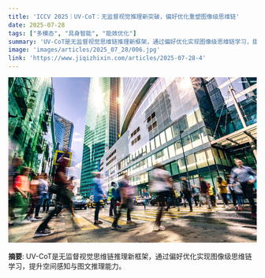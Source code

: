 ```yaml
---
title: 'ICCV 2025｜UV-CoT：无监督视觉推理新突破，偏好优化重塑图像级思维链'
date: 2025-07-28
tags: ["多模态", "具身智能", "能效优化"]
summary: 'UV-CoT是无监督视觉思维链推理新框架，通过偏好优化实现图像级思维链学习，提升空间感知与图文推理能力。'
image: 'images/articles/2025_07_28/006.jpg'
link: 'https://www.jiqizhixin.com/articles/2025-07-28-4'
---
```

![ICCV 2025｜UV-CoT：无监督视觉推理新突破，偏好优化重塑图像级思维链](images/articles/2025_07_28/006.jpg)

**摘要**: UV-CoT是无监督视觉思维链推理新框架，通过偏好优化实现图像级思维链学习，提升空间感知与图文推理能力。
